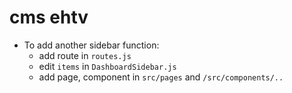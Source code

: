# cms ehtv
- To add another sidebar function: 
  - add route in `routes.js`
  - edit `items` in `DashboardSidebar.js`
  - add page, component in `src/pages` and `/src/components/..`